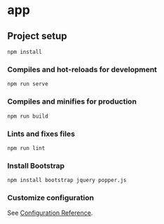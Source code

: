 # app

## Project setup
```
npm install
```

### Compiles and hot-reloads for development
```
npm run serve
```

### Compiles and minifies for production
```
npm run build
```

### Lints and fixes files
```
npm run lint
```

### Install Bootstrap
```
npm install bootstrap jquery popper.js
```

### Customize configuration
See [Configuration Reference](https://cli.vuejs.org/config/).
